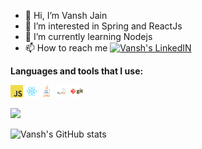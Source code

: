- 👋 Hi, I’m Vansh Jain
- 👀 I’m interested in Spring and ReactJs
- 🌱 I’m currently learning Nodejs
- 📫 How to reach me
  <a href="https://www.linkedin.com/in/thevanshjain/">
  <img alt="Vansh's LinkedIN" width="22px" src="https://raw.githubusercontent.com/peterthehan/peterthehan/master/assets/linkedin.svg" />
</a>

**Languages and tools that I use:**  

<code><img height="20" src="https://raw.githubusercontent.com/github/explore/80688e429a7d4ef2fca1e82350fe8e3517d3494d/topics/javascript/javascript.png"></code>
<code><img height="20" src="https://raw.githubusercontent.com/github/explore/80688e429a7d4ef2fca1e82350fe8e3517d3494d/topics/react/react.png"></code>
<code><img height="20" src="https://raw.githubusercontent.com/github/explore/80688e429a7d4ef2fca1e82350fe8e3517d3494d/topics/java/java.png"></code>
<code><img height="20" src="https://raw.githubusercontent.com/github/explore/80688e429a7d4ef2fca1e82350fe8e3517d3494d/topics/mysql/mysql.png"></code>
<code><img height="20" src="https://raw.githubusercontent.com/github/explore/80688e429a7d4ef2fca1e82350fe8e3517d3494d/topics/git/git.png"></code>

![](https://komarev.com/ghpvc/?username=thevanshjain&color=green)

![Vansh's GitHub stats](https://github-readme-stats.vercel.app/api?username=thevansh&show_icons=true&count_private=true&theme=radical)
